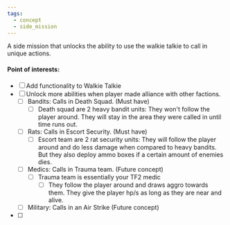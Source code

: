 ```yaml
---
tags:
  - concept
  - side_mission
---
```


A side mission that unlocks the ability to use the walkie talkie to call in unique actions. 

#### Point of interests:
- [ ] Add functionality to Walkie Talkie
- [ ] Unlock more abilities when player made alliance with other factions.
	- [ ] Bandits: Calls in Death Squad. (Must have)
		- [ ] Death squad are 2 heavy bandit units: They won't follow the player around. They will stay in the area they were called in until time runs out.
	- [ ] Rats: Calls in Escort Security. (Must have)
		- [ ] Escort team are 2 rat security units: They will follow the player around and do less damage when compared to heavy bandits. But they also deploy ammo boxes if a certain amount of enemies dies.
	- [ ] Medics: Calls in Trauma team. (Future concept)
		- [ ] Trauma team is essentially your TF2 medic
			- [ ] They follow the player around and draws aggro towards them. They give the player hp/s as long as they are near and alive.
	- [ ] Military: Calls in an Air Strike (Future concept)
- [ ] 
      